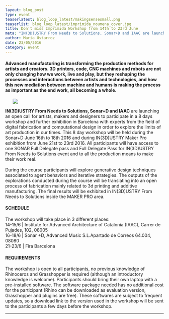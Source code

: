 ```yaml
---
layout: blog_post
type: event
teaserlatest: blog_loop_latest/makingsensesmall.png
teaserlist: blog_loop_latest/imprimida_noumena_cover.jpg
title: Don't miss Imprimida Workshop from 14th to 23rd June 
meta: "IN(3D)USTRY From Needs to Solutions, Sonar+D and IAAC are launching an open call for artists, makers and designers to participate in a 8 days workshop and further exhibition in Barcelona with experts from the field of digital fabrication and computational design in order to explore the limits of art production in our times."
author: Maria Ustarroz
date: 23/05/2016
category: event
---
```




<h4>Advanced manufacturing is transforming the production methods for artists and creators. 3D printers, code, CNC machines and robots are not only changing how we work, live and play, but they reshaping the processes and interactions between artists and technologies, and how this new mediation between machine and humans is making the process as important as the end work, all becoming a whole.</h4>


<ul><img src= "http://www.fablabbcn.org/img/blog/blog_loop_latest/imprimida_noumena_cover.jpg" align="middle"> </img></ul>


<strong>IN(3D)USTRY From Needs to Solutions, Sonar+D and IAAC</strong> are launching an open call for artists, makers and designers to participate in a 8 days workshop and further exhibition in Barcelona with experts from the field of digital fabrication and computational design in order to explore the limits of art production in our times. This 8 day workshop will be held during the Sonar+D June 16th to 18th 2016 and during IN(3D)USTRY Maker Pro exhibition from June 21st to 23rd  2016. All participants will have access to one SONAR Full Delegate pass and Full Delegate Pass for IN(3D)USTRY From Needs to Solutions event and to all the production means to make their work real.<br>
<br>
During the course participants will explore generative design techniques associated to agent behaviors and iterative strategies. The outputs of the explorations conducted during the course will be translating into an open process of fabrication mainly related to 3d printing and additive manufacturing. The final results will be exhibited in IN(3D)USTRY From Needs to Solutions inside the MAKER PRO area.<br>

<h4>SCHEDULE</h4>

The workshop will take place in 3 different places:<br>
14-15/6 | Institute for Advanced Architecture of Catalonia (IAAC), Carrer de Pujades, 102, 08005<br>
16-18/6 | Sonar +D, Advanced Music S.L.Apartado de Correos 64.004, 08080<br>
21-23/6 | Fira Barcelona<br>

 
<h4>REQUIREMENTS</h4>

The workshop is open to all participants, no previous knowledge of Rhinoceros and Grasshopper is required (although an introductory knowledge is welcome). Participants should bring their own laptop with a pre-installed software.  The software package needed has no additional cost for the participant (Rhino can be downloaded as evaluation version, Grasshopper and plugins are free). These softwares are subject to frequent updates, so a download link to the version used in the workshop will be sent to the participants a few days before the workshop.<br>



---